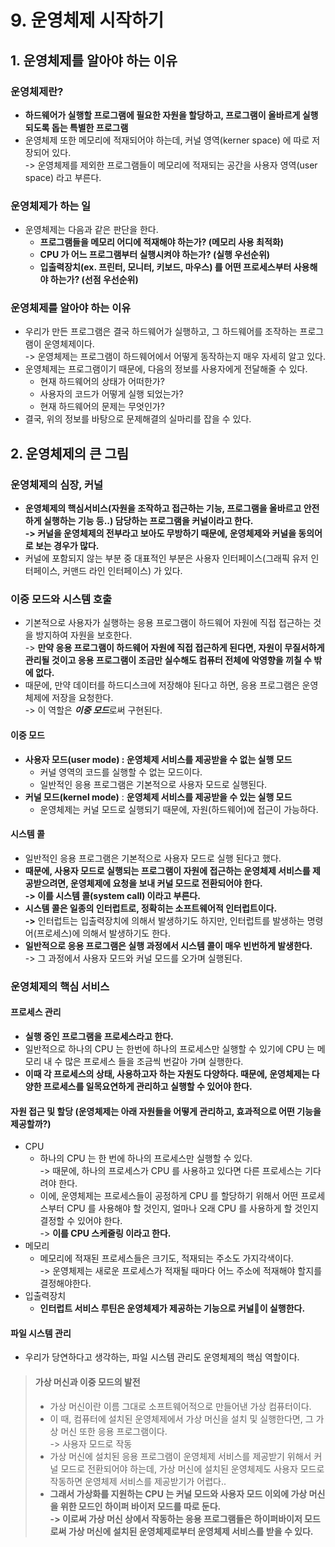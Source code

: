 # 9. 운영체제 시작하기

## 1. 운영체제를 알아야 하는 이유

### 운영체제란?

* **하드웨어가 실행할 프로그램에 필요한 자원을 할당하고, 프로그램이 올바르게 실행되도록 돕는 특별한 프로그램**
* 운영체제 또한 메모리에 적재되어야 하는데, 커널 영역(kerner space) 에 따로 저장되어 있다.\
  -> 운영체제를 제외한 프로그램들이 메모리에 적재되는 공간을 사용자 영역(user space) 라고 부른다.&#x20;

### 운영체제가 하는 일&#x20;

* 운영체제는 다음과 같은 판단을 한다.&#x20;
  * **프로그램들을 메모리 어디에 적재해야 하는가? (메모리 사용 최적화)**
  * **CPU 가 어느 프로그램부터 실행시켜야 하는가? (실행 우선순위)**
  * **입출력장치(ex. 프린터, 모니터, 키보드, 마우스) 를 어떤 프로세스부터 사용해야 하는가? (선점 우선순위)**

### 운영체제를 알아야 하는 이유

* 우리가 만든 프로그램은 결국 하드웨어가 실행하고, 그 하드웨어를 조작하는 프로그램이 운영체제이다. \
  -> 운영체제는 프로그램이 하드웨어에서 어떻게 동작하는지 매우 자세히 알고 있다.
* 운영체제는 프로그램이기 때문에, 다음의 정보를 사용자에게 전달해줄 수 있다.&#x20;
  * 현재 하드웨어의 상태가 어떠한가?
  * 사용자의 코드가 어떻게 실행 되었는가?
  * 현재 하드웨어의 문제는 무엇인가?
* 결국, 위의 정보를 바탕으로 문제해결의 실마리를 잡을 수 있다.&#x20;

## 2. 운영체제의 큰 그림&#x20;

### 운영체제의 심장, 커널&#x20;

* **운영체제의 핵심서비스(자원을 조작하고 접근하는 기능, 프로그램을 올바르고 안전하게 실행하는 기능 등..) 담당하는 프로그램을 커널이라고 한다.** \
  **-> 커널을 운영체제의 전부라고 보아도 무방하기 때문에, 운영체제와 커널을 동의어로 보는 경우가 많다.**&#x20;
* 커널에 포함되지 않는 부분 중 대표적인 부분은 사용자 인터페이스(그래픽 유저 인터페이스, 커맨드 라인 인터페이스) 가 있다.&#x20;

### 이중 모드와 시스템 호출

* 기본적으로 사용자가 실행하는 응용 프로그램이 하드웨어 자원에 직접 접근하는 것을 방지하여 자원을 보호한다. \
  -> **만약 응용 프로그램이 하드웨어 자원에 직접 접근하게 된다면, 자원이 무질서하게 관리될 것이고 응용 프로그램이 조금만 실수해도 컴퓨터 전체에 악영향을 끼칠 수 밖에 없다.**&#x20;
* 때문에, 만약 데이터를 하드디스크에 저장해야 된다고 하면, 응용 프로그램은 운영체제에 저장을 요청한다. \
  -> 이 역할은 _**이중 모드**_&#xB85C;써 구현된다.&#x20;

#### 이중 모드&#x20;

* **사용자 모드(user mode) : 운영체제 서비스를 제공받을 수 없는 실행 모드**&#x20;
  * 커널 영역의 코드를 실행할 수 없는 모드이다.
  * 일반적인 응용 프로그램은 기본적으로 사용자 모드로 실행된다.&#x20;
* **커널 모드(kernel mode)** : **운영체제 서비스를 제공받을 수 있는 실행 모드**
  * 운영체제는 커널 모드로 실행되기 때문에, 자원(하드웨어)에 접근이 가능하다.&#x20;

#### 시스템 콜&#x20;

* 일반적인 응용 프로그램은 기본적으로 사용자 모드로 실행 된다고 했다.
* **때문에, 사용자 모드로 실행되는 프로그램이 자원에 접근하는 운영체제 서비스를 제공받으려면, 운영체제에 요청을 보내 커널 모드로 전환되어야 한다.**\
  **-> 이를 시스템 콜(system call) 이라고 부른다.**&#x20;
* **시스템 콜은 일종의 인터럽트로, 정확히는 소프트웨어적 인터럽트이다.** \
  **->** 인터럽트는 입출력장치에 의해서 발생하기도 하지만, 인터럽트를 발생하는 명령어(프로세스)에 의해서 발생하기도 한다.&#x20;
* **일반적으로 응용 프로그램은 실행 과정에서 시스템 콜이 매우 빈번하게 발생한다.** \
  -> 그 과정에서 사용자 모드와 커널 모드를 오가며 실행된다.&#x20;

### 운영체제의 핵심 서비스&#x20;

#### 프로세스 관리&#x20;

* **실행 중인 프로그램을 프로세스라고 한다.**&#x20;
* 일반적으로 하나의 CPU 는 한번에 하나의 프로세스만 실행할 수 있기에 CPU 는 메모리 내 수 많은 프로세스 들을 조금씩 번갈아 가며 실행한다.
* **이때 각 프로세스의 상태, 사용하고자 하는 자원도 다양하다. 때문에, 운영체제는 다양한 프로세스를 일목요연하게 관리하고 실행할 수 있어야 한다.**&#x20;

#### 자원 접근 및 할당 (운영체제는 아래 자원들을 어떻게 관리하고, 효과적으로 어떤 기능을 제공할까?)&#x20;

* CPU&#x20;
  * 하나의 CPU 는 한 번에 하나의 프로세스만 실행할 수 있다.\
    -> 때문에, 하나의 프로세스가 CPU 를 사용하고 있다면 다른 프로세스는 기다려야 한다.&#x20;
  * 이에, 운영체제는 프로세스들이 공정하게 CPU 를 할당하기 위해서 어떤 프로세스부터 CPU 를 사용해야 할 것인지, 얼마나 오래 CPU 를 사용하게 할 것인지 결정할 수 있어야 한다. \
    -> **이를 CPU 스케줄링 이라고 한다.**&#x20;
* 메모리
  * 메모리에 적재된 프로세스들은 크기도, 적재되는 주소도 가지각색이다. \
    -> 운영체제는 새로운 프로세스가 적재될 때마다 어느 주소에 적재해야 할지를 결정해야한다.&#x20;
* 입출력장치&#x20;
  * **인터럽트 서비스 루틴은 운영체제가 제공하는 기능으로 커널이 실행한다.**

#### 파일 시스템 관리&#x20;

* 우리가 당연하다고 생각하는, 파일 시스템 관리도 운영체제의 핵심 역할이다.&#x20;

> #### 가상 머신과 이중 모드의 발전&#x20;
>
> * 가상 머신이란 이름 그대로 소프트웨어적으로 만들어낸 가상 컴퓨터이다.&#x20;
> * 이 때, 컴퓨터에 설치된 운영체제에서 가상 머신을 설치 및 실행한다면, 그 가상 머신 또한 응용 프로그램이다. \
>   -> 사용자 모드로 작동
> * 가상 머신에 설치된 응용 프로그램이 운영체제 서비스를 제공받기 위해서 커널 모드로 전환되어야 하는데, 가상 머신에 설치된 운영체제도 사용자 모드로 작동하면 운영체제 서비스를 제공받기가 어렵다..
> * **그래서 가상화를 지원하는 CPU 는 커널 모드와 사용자 모드 이외에 가상 머신을 위한 모드인 하이퍼 바이저 모드를 따로 둔다.** \
>   **-> 이로써 가상 머신 상에서 작동하는 응용 프로그램들은 하이퍼바이저 모드로써 가상 머신에 설치된 운영체제로부터 운영체제 서비스를 받을 수 있다.**&#x20;

